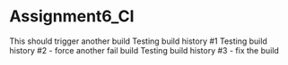 # Assignment6_CI
This should trigger another build
Testing build history #1
Testing build history #2 - force another fail build
Testing build history #3 - fix the build